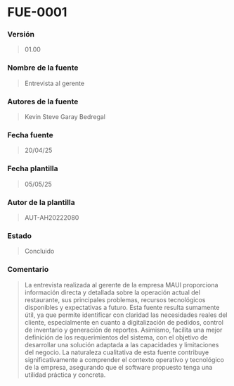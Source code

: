 # FUE-0001

### Versión

> 01.00

### Nombre de la fuente

> Entrevista al gerente

### Autores de la fuente

> Kevin Steve Garay Bedregal

### Fecha fuente

> 20/04/25

### Fecha plantilla

> 05/05/25 

### Autor de la plantilla

> AUT-AH20222080

### Estado

> Concluido

### Comentario

> La entrevista realizada al gerente de la empresa MAUI proporciona información directa y detallada sobre la operación actual del restaurante, sus principales problemas, recursos tecnológicos disponibles y expectativas a futuro. Esta fuente resulta sumamente útil, ya que permite identificar con claridad las necesidades reales del cliente, especialmente en cuanto a digitalización de pedidos, control de inventario y generación de reportes. Asimismo, facilita una mejor definición de los requerimientos del sistema, con el objetivo de desarrollar una solución adaptada a las capacidades y limitaciones del negocio. La naturaleza cualitativa de esta fuente contribuye significativamente a comprender el contexto operativo y tecnológico de la empresa, asegurando que el software propuesto tenga una utilidad práctica y concreta.


